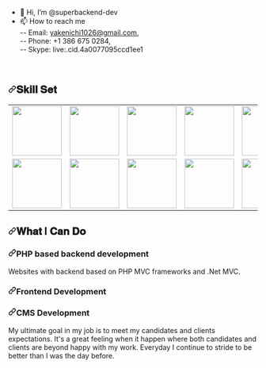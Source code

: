 - 👋 Hi, I’m @superbackend-dev
- 📫 How to reach me <br>
  -- Email: yakenichi1026@gmail.com,<br>
  -- Phone: +1 386 675 0284,<br>
  -- Skype: live:.cid.4a0077095ccd1ee1<br>

<p>
<a target="_blank" rel="noopener noreferrer" href="https://camo.githubusercontent.com/50fac4962e5aaff4133723f8843be129b9e124f9ff6094b46a3b1ea248e8dae3/68747470733a2f2f696d672e736869656c64732e696f2f62616467652f4672616d65776f726b2d52656163742d696e666f726d6174696f6e616c3f7374796c653d666c6174266c6f676f3d7265616374266c6f676f436f6c6f723d776869746526636f6c6f723d336261633361"><img src="https://camo.githubusercontent.com/50fac4962e5aaff4133723f8843be129b9e124f9ff6094b46a3b1ea248e8dae3/68747470733a2f2f696d672e736869656c64732e696f2f62616467652f4672616d65776f726b2d52656163742d696e666f726d6174696f6e616c3f7374796c653d666c6174266c6f676f3d7265616374266c6f676f436f6c6f723d776869746526636f6c6f723d336261633361" alt="" data-canonical-src="https://img.shields.io/badge/Framework-React-informational?style=flat&amp;logo=react&amp;logoColor=white&amp;color=3bac3a" style="max-width: 100%;"></a>
<a target="_blank" rel="noopener noreferrer" href="https://camo.githubusercontent.com/1200b80618fc7b8d85db31e89ead5c17c47047ad5666830e4a3e90213fba94e8/68747470733a2f2f696d672e736869656c64732e696f2f62616467652f4672616d65776f726b2d5675652d696e666f726d6174696f6e616c3f7374796c653d666c6174266c6f676f3d7675652e6a73266c6f676f436f6c6f723d776869746526636f6c6f723d336261633361"><img src="https://camo.githubusercontent.com/1200b80618fc7b8d85db31e89ead5c17c47047ad5666830e4a3e90213fba94e8/68747470733a2f2f696d672e736869656c64732e696f2f62616467652f4672616d65776f726b2d5675652d696e666f726d6174696f6e616c3f7374796c653d666c6174266c6f676f3d7675652e6a73266c6f676f436f6c6f723d776869746526636f6c6f723d336261633361" alt="" data-canonical-src="https://img.shields.io/badge/Framework-Vue-informational?style=flat&amp;logo=vue.js&amp;logoColor=white&amp;color=3bac3a" style="max-width: 100%;"></a>
<a target="_blank" rel="noopener noreferrer" href="https://camo.githubusercontent.com/08a742992fb0e3f1ae59f05c0ee3f39123e28cedac334c428151fcbb8e4f0a3e/68747470733a2f2f696d672e736869656c64732e696f2f62616467652f4672616d65776f726b2d416e67756c61722d696e666f726d6174696f6e616c3f7374796c653d666c6174266c6f676f3d616e67756c6172266c6f676f436f6c6f723d776869746526636f6c6f723d336261633361"><img src="https://camo.githubusercontent.com/08a742992fb0e3f1ae59f05c0ee3f39123e28cedac334c428151fcbb8e4f0a3e/68747470733a2f2f696d672e736869656c64732e696f2f62616467652f4672616d65776f726b2d416e67756c61722d696e666f726d6174696f6e616c3f7374796c653d666c6174266c6f676f3d616e67756c6172266c6f676f436f6c6f723d776869746526636f6c6f723d336261633361" alt="" data-canonical-src="https://img.shields.io/badge/Framework-Angular-informational?style=flat&amp;logo=angular&amp;logoColor=white&amp;color=3bac3a" style="max-width: 100%;"></a>
<a target="_blank" rel="noopener noreferrer" href="https://camo.githubusercontent.com/316ce7172773c56c9a88364326c398b3e2184641f0885df44f7ce8c48c4e688e/68747470733a2f2f696d672e736869656c64732e696f2f62616467652f4672616d65776f726b2d527562795f4f6e5f5261696c732d696e666f726d6174696f6e616c3f7374796c653d666c6174266c6f676f3d72756279266c6f676f436f6c6f723d776869746526636f6c6f723d336261633361"><img src="https://camo.githubusercontent.com/316ce7172773c56c9a88364326c398b3e2184641f0885df44f7ce8c48c4e688e/68747470733a2f2f696d672e736869656c64732e696f2f62616467652f4672616d65776f726b2d527562795f4f6e5f5261696c732d696e666f726d6174696f6e616c3f7374796c653d666c6174266c6f676f3d72756279266c6f676f436f6c6f723d776869746526636f6c6f723d336261633361" alt="" data-canonical-src="https://img.shields.io/badge/Framework-Ruby_On_Rails-informational?style=flat&amp;logo=ruby&amp;logoColor=white&amp;color=3bac3a" style="max-width: 100%;"></a>
<a target="_blank" rel="noopener noreferrer" href="https://camo.githubusercontent.com/273156415536501f994d33bcfd8e950edc787b004cd368ced39accc972191884/68747470733a2f2f696d672e736869656c64732e696f2f62616467652f4672616d65776f726b2d4c61726176656c2d696e666f726d6174696f6e616c3f7374796c653d666c6174266c6f676f3d6c61726176656c266c6f676f436f6c6f723d776869746526636f6c6f723d336261633361"><img src="https://camo.githubusercontent.com/273156415536501f994d33bcfd8e950edc787b004cd368ced39accc972191884/68747470733a2f2f696d672e736869656c64732e696f2f62616467652f4672616d65776f726b2d4c61726176656c2d696e666f726d6174696f6e616c3f7374796c653d666c6174266c6f676f3d6c61726176656c266c6f676f436f6c6f723d776869746526636f6c6f723d336261633361" alt="" data-canonical-src="https://img.shields.io/badge/Framework-Laravel-informational?style=flat&amp;logo=laravel&amp;logoColor=white&amp;color=3bac3a" style="max-width: 100%;"></a>
<a target="_blank" rel="noopener noreferrer" href="https://camo.githubusercontent.com/b1ca6e410a164bff885f956f4bc980fd1b0798ba5c6a51590da69cb5fa50f175/68747470733a2f2f696d672e736869656c64732e696f2f62616467652f4672616d65776f726b2d456c656374726f6e2d696e666f726d6174696f6e616c3f7374796c653d666c6174266c6f676f3d656c656374726f6e266c6f676f436f6c6f723d776869746526636f6c6f723d336261633361"><img src="https://camo.githubusercontent.com/b1ca6e410a164bff885f956f4bc980fd1b0798ba5c6a51590da69cb5fa50f175/68747470733a2f2f696d672e736869656c64732e696f2f62616467652f4672616d65776f726b2d456c656374726f6e2d696e666f726d6174696f6e616c3f7374796c653d666c6174266c6f676f3d656c656374726f6e266c6f676f436f6c6f723d776869746526636f6c6f723d336261633361" alt="" data-canonical-src="https://img.shields.io/badge/Framework-Electron-informational?style=flat&amp;logo=electron&amp;logoColor=white&amp;color=3bac3a" style="max-width: 100%;"></a>
<a target="_blank" rel="noopener noreferrer" href="https://camo.githubusercontent.com/a50de7454895cffdfa899f8c4362608e0bc50bb63c56848606db741cc45742e8/68747470733a2f2f696d672e736869656c64732e696f2f62616467652f4672616d65776f726b2d52656163745f4e61746976652d696e666f726d6174696f6e616c3f7374796c653d666c6174266c6f676f3d7265616374266c6f676f436f6c6f723d776869746526636f6c6f723d336261633361"><img src="https://camo.githubusercontent.com/a50de7454895cffdfa899f8c4362608e0bc50bb63c56848606db741cc45742e8/68747470733a2f2f696d672e736869656c64732e696f2f62616467652f4672616d65776f726b2d52656163745f4e61746976652d696e666f726d6174696f6e616c3f7374796c653d666c6174266c6f676f3d7265616374266c6f676f436f6c6f723d776869746526636f6c6f723d336261633361" alt="" data-canonical-src="https://img.shields.io/badge/Framework-React_Native-informational?style=flat&amp;logo=react&amp;logoColor=white&amp;color=3bac3a" style="max-width: 100%;"></a>
<a target="_blank" rel="noopener noreferrer" href="https://camo.githubusercontent.com/a4a519ca507b02d4a5d97a265d91de23ea7d14c999228cd4b64350ad47dfb732/68747470733a2f2f696d672e736869656c64732e696f2f62616467652f4672616d65776f726b2d496f6e69632d696e666f726d6174696f6e616c3f7374796c653d666c6174266c6f676f3d696f6e6963266c6f676f436f6c6f723d776869746526636f6c6f723d336261633361"><img src="https://camo.githubusercontent.com/a4a519ca507b02d4a5d97a265d91de23ea7d14c999228cd4b64350ad47dfb732/68747470733a2f2f696d672e736869656c64732e696f2f62616467652f4672616d65776f726b2d496f6e69632d696e666f726d6174696f6e616c3f7374796c653d666c6174266c6f676f3d696f6e6963266c6f676f436f6c6f723d776869746526636f6c6f723d336261633361" alt="" data-canonical-src="https://img.shields.io/badge/Framework-Ionic-informational?style=flat&amp;logo=ionic&amp;logoColor=white&amp;color=3bac3a" style="max-width: 100%;"></a>
<a target="_blank" rel="noopener noreferrer" href="https://camo.githubusercontent.com/9d138459a8069b9077db0d90ec96fc8aad3ff31eef1ca01aa82bf94e00850609/68747470733a2f2f696d672e736869656c64732e696f2f62616467652f4672616d65776f726b2d5175617361722d696e666f726d6174696f6e616c3f7374796c653d666c6174266c6f676f3d717561736172266c6f676f436f6c6f723d776869746526636f6c6f723d336261633361"><img src="https://camo.githubusercontent.com/9d138459a8069b9077db0d90ec96fc8aad3ff31eef1ca01aa82bf94e00850609/68747470733a2f2f696d672e736869656c64732e696f2f62616467652f4672616d65776f726b2d5175617361722d696e666f726d6174696f6e616c3f7374796c653d666c6174266c6f676f3d717561736172266c6f676f436f6c6f723d776869746526636f6c6f723d336261633361" alt="" data-canonical-src="https://img.shields.io/badge/Framework-Quasar-informational?style=flat&amp;logo=quasar&amp;logoColor=white&amp;color=3bac3a" style="max-width: 100%;"></a>
<a target="_blank" rel="noopener noreferrer" href="https://camo.githubusercontent.com/9ed30ebd1781b3205c6cfd38a0dd45832c296bf9712c12e69abf71f2ac081f97/68747470733a2f2f696d672e736869656c64732e696f2f62616467652f4672616d65776f726b2d4e61746976655f5363726970742d696e666f726d6174696f6e616c3f7374796c653d666c6174266c6f676f3d6e6174697665736372697074266c6f676f436f6c6f723d776869746526636f6c6f723d336261633361"><img src="https://camo.githubusercontent.com/9ed30ebd1781b3205c6cfd38a0dd45832c296bf9712c12e69abf71f2ac081f97/68747470733a2f2f696d672e736869656c64732e696f2f62616467652f4672616d65776f726b2d4e61746976655f5363726970742d696e666f726d6174696f6e616c3f7374796c653d666c6174266c6f676f3d6e6174697665736372697074266c6f676f436f6c6f723d776869746526636f6c6f723d336261633361" alt="" data-canonical-src="https://img.shields.io/badge/Framework-Native_Script-informational?style=flat&amp;logo=nativescript&amp;logoColor=white&amp;color=3bac3a" style="max-width: 100%;"></a>
<a target="_blank" rel="noopener noreferrer" href="https://camo.githubusercontent.com/d7fc97c6f1f76744f44115ce591e0fd2e31e75357b1652fe96f347071359139d/68747470733a2f2f696d672e736869656c64732e696f2f62616467652f4c616e67756167652d4a6176615363726970742d696e666f726d6174696f6e616c3f7374796c653d666c6174266c6f676f3d6a617661736372697074266c6f676f436f6c6f723d776869746526636f6c6f723d336261633361"><img src="https://camo.githubusercontent.com/d7fc97c6f1f76744f44115ce591e0fd2e31e75357b1652fe96f347071359139d/68747470733a2f2f696d672e736869656c64732e696f2f62616467652f4c616e67756167652d4a6176615363726970742d696e666f726d6174696f6e616c3f7374796c653d666c6174266c6f676f3d6a617661736372697074266c6f676f436f6c6f723d776869746526636f6c6f723d336261633361" alt="" data-canonical-src="https://img.shields.io/badge/Language-JavaScript-informational?style=flat&amp;logo=javascript&amp;logoColor=white&amp;color=3bac3a" style="max-width: 100%;"></a>
<a target="_blank" rel="noopener noreferrer" href="https://camo.githubusercontent.com/e7c2e181194574f4cca9415aef6feaa0ad5af10b245c0c8f603fe5a5034e9e47/68747470733a2f2f696d672e736869656c64732e696f2f62616467652f4c616e67756167652d547970655363726970742d696e666f726d6174696f6e616c3f7374796c653d666c6174266c6f676f3d74797065736372697074266c6f676f436f6c6f723d776869746526636f6c6f723d336261633361"><img src="https://camo.githubusercontent.com/e7c2e181194574f4cca9415aef6feaa0ad5af10b245c0c8f603fe5a5034e9e47/68747470733a2f2f696d672e736869656c64732e696f2f62616467652f4c616e67756167652d547970655363726970742d696e666f726d6174696f6e616c3f7374796c653d666c6174266c6f676f3d74797065736372697074266c6f676f436f6c6f723d776869746526636f6c6f723d336261633361" alt="" data-canonical-src="https://img.shields.io/badge/Language-TypeScript-informational?style=flat&amp;logo=typescript&amp;logoColor=white&amp;color=3bac3a" style="max-width: 100%;"></a>
<a target="_blank" rel="noopener noreferrer" href="https://camo.githubusercontent.com/dc02a5b3703d08500c31ec66f49ab143aecb2459402a360272d18f4db4b3d737/68747470733a2f2f696d672e736869656c64732e696f2f62616467652f4c616e67756167652d5048502d696e666f726d6174696f6e616c3f7374796c653d666c6174266c6f676f3d706870266c6f676f436f6c6f723d776869746526636f6c6f723d336261633361"><img src="https://camo.githubusercontent.com/dc02a5b3703d08500c31ec66f49ab143aecb2459402a360272d18f4db4b3d737/68747470733a2f2f696d672e736869656c64732e696f2f62616467652f4c616e67756167652d5048502d696e666f726d6174696f6e616c3f7374796c653d666c6174266c6f676f3d706870266c6f676f436f6c6f723d776869746526636f6c6f723d336261633361" alt="" data-canonical-src="https://img.shields.io/badge/Language-PHP-informational?style=flat&amp;logo=php&amp;logoColor=white&amp;color=3bac3a" style="max-width: 100%;"></a>
<a target="_blank" rel="noopener noreferrer" href="https://camo.githubusercontent.com/5565846de5a7c80854e64c0b35e6473aa22a639573e754a6538a481983881cc8/68747470733a2f2f696d672e736869656c64732e696f2f62616467652f4c616e67756167652d507974686f6e2d696e666f726d6174696f6e616c3f7374796c653d666c6174266c6f676f3d707974686f6e266c6f676f436f6c6f723d776869746526636f6c6f723d336261633361"><img src="https://camo.githubusercontent.com/5565846de5a7c80854e64c0b35e6473aa22a639573e754a6538a481983881cc8/68747470733a2f2f696d672e736869656c64732e696f2f62616467652f4c616e67756167652d507974686f6e2d696e666f726d6174696f6e616c3f7374796c653d666c6174266c6f676f3d707974686f6e266c6f676f436f6c6f723d776869746526636f6c6f723d336261633361" alt="" data-canonical-src="https://img.shields.io/badge/Language-Python-informational?style=flat&amp;logo=python&amp;logoColor=white&amp;color=3bac3a" style="max-width: 100%;"></a>
<a target="_blank" rel="noopener noreferrer" href="https://camo.githubusercontent.com/02b5685d0434f3f3963442b6112eddd2e035db38eb11e1b70e0bde6b2fce2817/68747470733a2f2f696d672e736869656c64732e696f2f62616467652f4c616e67756167652d476f2d696e666f726d6174696f6e616c3f7374796c653d666c6174266c6f676f3d676f266c6f676f436f6c6f723d776869746526636f6c6f723d336261633361"><img src="https://camo.githubusercontent.com/02b5685d0434f3f3963442b6112eddd2e035db38eb11e1b70e0bde6b2fce2817/68747470733a2f2f696d672e736869656c64732e696f2f62616467652f4c616e67756167652d476f2d696e666f726d6174696f6e616c3f7374796c653d666c6174266c6f676f3d676f266c6f676f436f6c6f723d776869746526636f6c6f723d336261633361" alt="" data-canonical-src="https://img.shields.io/badge/Language-Go-informational?style=flat&amp;logo=go&amp;logoColor=white&amp;color=3bac3a" style="max-width: 100%;"></a>
<a target="_blank" rel="noopener noreferrer" href="https://camo.githubusercontent.com/4e3ac720a99def93e66a930374c80e8d063026050362e2887bfd89291c153717/68747470733a2f2f696d672e736869656c64732e696f2f62616467652f43492f43442d4769746875625f416374696f6e2d696e666f726d6174696f6e616c3f7374796c653d666c6174266c6f676f3d676974687562266c6f676f436f6c6f723d776869746526636f6c6f723d336261633361"><img src="https://camo.githubusercontent.com/4e3ac720a99def93e66a930374c80e8d063026050362e2887bfd89291c153717/68747470733a2f2f696d672e736869656c64732e696f2f62616467652f43492f43442d4769746875625f416374696f6e2d696e666f726d6174696f6e616c3f7374796c653d666c6174266c6f676f3d676974687562266c6f676f436f6c6f723d776869746526636f6c6f723d336261633361" alt="" data-canonical-src="https://img.shields.io/badge/CI/CD-Github_Action-informational?style=flat&amp;logo=github&amp;logoColor=white&amp;color=3bac3a" style="max-width: 100%;"></a>
<a target="_blank" rel="noopener noreferrer" href="https://camo.githubusercontent.com/d448b5f3ddfe1a7de8fb80a97acda362520a3ec37542f56b77ad0542a6a34166/68747470733a2f2f696d672e736869656c64732e696f2f62616467652f43492f43442d4a656e6b696e732d696e666f726d6174696f6e616c3f7374796c653d666c6174266c6f676f3d6a656e6b696e73266c6f676f436f6c6f723d776869746526636f6c6f723d336261633361"><img src="https://camo.githubusercontent.com/d448b5f3ddfe1a7de8fb80a97acda362520a3ec37542f56b77ad0542a6a34166/68747470733a2f2f696d672e736869656c64732e696f2f62616467652f43492f43442d4a656e6b696e732d696e666f726d6174696f6e616c3f7374796c653d666c6174266c6f676f3d6a656e6b696e73266c6f676f436f6c6f723d776869746526636f6c6f723d336261633361" alt="" data-canonical-src="https://img.shields.io/badge/CI/CD-Jenkins-informational?style=flat&amp;logo=jenkins&amp;logoColor=white&amp;color=3bac3a" style="max-width: 100%;"></a>
<a target="_blank" rel="noopener noreferrer" href="https://camo.githubusercontent.com/89bb2b84b39c609876eafe542bac7b6ea652db6e01ec3b9ae41d9a29bac7c9bc/68747470733a2f2f696d672e736869656c64732e696f2f62616467652f43492f43442d436972636c655f43492d696e666f726d6174696f6e616c3f7374796c653d666c6174266c6f676f3d636972636c656369266c6f676f436f6c6f723d776869746526636f6c6f723d336261633361"><img src="https://camo.githubusercontent.com/89bb2b84b39c609876eafe542bac7b6ea652db6e01ec3b9ae41d9a29bac7c9bc/68747470733a2f2f696d672e736869656c64732e696f2f62616467652f43492f43442d436972636c655f43492d696e666f726d6174696f6e616c3f7374796c653d666c6174266c6f676f3d636972636c656369266c6f676f436f6c6f723d776869746526636f6c6f723d336261633361" alt="" data-canonical-src="https://img.shields.io/badge/CI/CD-Circle_CI-informational?style=flat&amp;logo=circleci&amp;logoColor=white&amp;color=3bac3a" style="max-width: 100%;"></a>
<a target="_blank" rel="noopener noreferrer" href="https://camo.githubusercontent.com/8a5a708a9654483a239bb85fb0914aaa1ede9b5e56925b3836029a4c1ed733d7/68747470733a2f2f696d672e736869656c64732e696f2f62616467652f44617461626173652d506f737467726553514c2d696e666f726d6174696f6e616c3f7374796c653d666c6174266c6f676f3d706f737467726573716c266c6f676f436f6c6f723d776869746526636f6c6f723d336261633361"><img src="https://camo.githubusercontent.com/8a5a708a9654483a239bb85fb0914aaa1ede9b5e56925b3836029a4c1ed733d7/68747470733a2f2f696d672e736869656c64732e696f2f62616467652f44617461626173652d506f737467726553514c2d696e666f726d6174696f6e616c3f7374796c653d666c6174266c6f676f3d706f737467726573716c266c6f676f436f6c6f723d776869746526636f6c6f723d336261633361" alt="" data-canonical-src="https://img.shields.io/badge/Database-PostgreSQL-informational?style=flat&amp;logo=postgresql&amp;logoColor=white&amp;color=3bac3a" style="max-width: 100%;"></a>
<a target="_blank" rel="noopener noreferrer" href="https://camo.githubusercontent.com/82a44108f78054595f0b07e44afc6ce8a7d43f17d2ea20e8d033cfec3b7d9bed/68747470733a2f2f696d672e736869656c64732e696f2f62616467652f44617461626173652d4d7953514c2d696e666f726d6174696f6e616c3f7374796c653d666c6174266c6f676f3d6d7973716c266c6f676f436f6c6f723d776869746526636f6c6f723d336261633361"><img src="https://camo.githubusercontent.com/82a44108f78054595f0b07e44afc6ce8a7d43f17d2ea20e8d033cfec3b7d9bed/68747470733a2f2f696d672e736869656c64732e696f2f62616467652f44617461626173652d4d7953514c2d696e666f726d6174696f6e616c3f7374796c653d666c6174266c6f676f3d6d7973716c266c6f676f436f6c6f723d776869746526636f6c6f723d336261633361" alt="" data-canonical-src="https://img.shields.io/badge/Database-MySQL-informational?style=flat&amp;logo=mysql&amp;logoColor=white&amp;color=3bac3a" style="max-width: 100%;"></a>
<a target="_blank" rel="noopener noreferrer" href="https://camo.githubusercontent.com/9d3e7d3f4d52643d3c090a393e12082939ddd797acc9dc924be9112a9763a91f/68747470733a2f2f696d672e736869656c64732e696f2f62616467652f44617461626173652d4d6f6e676f44422d696e666f726d6174696f6e616c3f7374796c653d666c6174266c6f676f3d6d6f6e676f6462266c6f676f436f6c6f723d776869746526636f6c6f723d336261633361"><img src="https://camo.githubusercontent.com/9d3e7d3f4d52643d3c090a393e12082939ddd797acc9dc924be9112a9763a91f/68747470733a2f2f696d672e736869656c64732e696f2f62616467652f44617461626173652d4d6f6e676f44422d696e666f726d6174696f6e616c3f7374796c653d666c6174266c6f676f3d6d6f6e676f6462266c6f676f436f6c6f723d776869746526636f6c6f723d336261633361" alt="" data-canonical-src="https://img.shields.io/badge/Database-MongoDB-informational?style=flat&amp;logo=mongodb&amp;logoColor=white&amp;color=3bac3a" style="max-width: 100%;"></a>
<a target="_blank" rel="noopener noreferrer" href="https://camo.githubusercontent.com/bcdcb0394058b6386bc310c7ae4830a16d01d06f690924a0a18210cb936004d4/68747470733a2f2f696d672e736869656c64732e696f2f62616467652f44617461626173652d53716c6974652d696e666f726d6174696f6e616c3f7374796c653d666c6174266c6f676f3d73716c697465266c6f676f436f6c6f723d776869746526636f6c6f723d336261633361"><img src="https://camo.githubusercontent.com/bcdcb0394058b6386bc310c7ae4830a16d01d06f690924a0a18210cb936004d4/68747470733a2f2f696d672e736869656c64732e696f2f62616467652f44617461626173652d53716c6974652d696e666f726d6174696f6e616c3f7374796c653d666c6174266c6f676f3d73716c697465266c6f676f436f6c6f723d776869746526636f6c6f723d336261633361" alt="" data-canonical-src="https://img.shields.io/badge/Database-Sqlite-informational?style=flat&amp;logo=sqlite&amp;logoColor=white&amp;color=3bac3a" style="max-width: 100%;"></a>
<a target="_blank" rel="noopener noreferrer" href="https://camo.githubusercontent.com/0943dab0efa85119ace7c8ae17be4de514c6f4ad0e3bc971a1b40ff3e4178d40/68747470733a2f2f696d672e736869656c64732e696f2f62616467652f5368656c6c2d426173682d696e666f726d6174696f6e616c3f7374796c653d666c6174266c6f676f3d676e752d62617368266c6f676f436f6c6f723d776869746526636f6c6f723d336261633361"><img src="https://camo.githubusercontent.com/0943dab0efa85119ace7c8ae17be4de514c6f4ad0e3bc971a1b40ff3e4178d40/68747470733a2f2f696d672e736869656c64732e696f2f62616467652f5368656c6c2d426173682d696e666f726d6174696f6e616c3f7374796c653d666c6174266c6f676f3d676e752d62617368266c6f676f436f6c6f723d776869746526636f6c6f723d336261633361" alt="" data-canonical-src="https://img.shields.io/badge/Shell-Bash-informational?style=flat&amp;logo=gnu-bash&amp;logoColor=white&amp;color=3bac3a" style="max-width: 100%;"></a>
<a target="_blank" rel="noopener noreferrer" href="https://camo.githubusercontent.com/83a38c3f756b687af8bee12a53c240ec30dec5e6dd390f351c3f141009a46b49/68747470733a2f2f696d672e736869656c64732e696f2f62616467652f546f6f6c732d446f636b65722d696e666f726d6174696f6e616c3f7374796c653d666c6174266c6f676f3d646f636b6572266c6f676f436f6c6f723d776869746526636f6c6f723d336261633361"><img src="https://camo.githubusercontent.com/83a38c3f756b687af8bee12a53c240ec30dec5e6dd390f351c3f141009a46b49/68747470733a2f2f696d672e736869656c64732e696f2f62616467652f546f6f6c732d446f636b65722d696e666f726d6174696f6e616c3f7374796c653d666c6174266c6f676f3d646f636b6572266c6f676f436f6c6f723d776869746526636f6c6f723d336261633361" alt="" data-canonical-src="https://img.shields.io/badge/Tools-Docker-informational?style=flat&amp;logo=docker&amp;logoColor=white&amp;color=3bac3a" style="max-width: 100%;"></a>
<a target="_blank" rel="noopener noreferrer" href="https://camo.githubusercontent.com/4366d9b130ad196968955947889c127aebb527f1980c3c497bbe910f5d81e703/68747470733a2f2f696d672e736869656c64732e696f2f62616467652f436c6f75642d4469676974616c5f4f6365616e2d696e666f726d6174696f6e616c3f7374796c653d666c6174266c6f676f3d6469676974616c6f6365616e266c6f676f436f6c6f723d776869746526636f6c6f723d336261633361"><img src="https://camo.githubusercontent.com/4366d9b130ad196968955947889c127aebb527f1980c3c497bbe910f5d81e703/68747470733a2f2f696d672e736869656c64732e696f2f62616467652f436c6f75642d4469676974616c5f4f6365616e2d696e666f726d6174696f6e616c3f7374796c653d666c6174266c6f676f3d6469676974616c6f6365616e266c6f676f436f6c6f723d776869746526636f6c6f723d336261633361" alt="" data-canonical-src="https://img.shields.io/badge/Cloud-Digital_Ocean-informational?style=flat&amp;logo=digitalocean&amp;logoColor=white&amp;color=3bac3a" style="max-width: 100%;"></a>
<a target="_blank" rel="noopener noreferrer" href="https://camo.githubusercontent.com/7317fb9135991ebf2c30f7144a5d60ea7c9b04b3cd4f8f278dcbbfa6c06c7b7c/68747470733a2f2f696d672e736869656c64732e696f2f62616467652f436c6f75642d4157532d696e666f726d6174696f6e616c3f7374796c653d666c6174266c6f676f3d416d617a6f6e266c6f676f436f6c6f723d776869746526636f6c6f723d336261633361"><img src="https://camo.githubusercontent.com/7317fb9135991ebf2c30f7144a5d60ea7c9b04b3cd4f8f278dcbbfa6c06c7b7c/68747470733a2f2f696d672e736869656c64732e696f2f62616467652f436c6f75642d4157532d696e666f726d6174696f6e616c3f7374796c653d666c6174266c6f676f3d416d617a6f6e266c6f676f436f6c6f723d776869746526636f6c6f723d336261633361" alt="" data-canonical-src="https://img.shields.io/badge/Cloud-AWS-informational?style=flat&amp;logo=Amazon&amp;logoColor=white&amp;color=3bac3a" style="max-width: 100%;"></a>
</p>

<h2><a id="user-content-𝐒𝐤𝐢𝐥𝐥-𝐒𝐞𝐭" class="anchor" aria-hidden="true" href="#𝐒𝐤𝐢𝐥𝐥-𝐒𝐞𝐭"><svg class="octicon octicon-link" viewBox="0 0 16 16" version="1.1" width="16" height="16" aria-hidden="true"><path fill-rule="evenodd" d="M7.775 3.275a.75.75 0 001.06 1.06l1.25-1.25a2 2 0 112.83 2.83l-2.5 2.5a2 2 0 01-2.83 0 .75.75 0 00-1.06 1.06 3.5 3.5 0 004.95 0l2.5-2.5a3.5 3.5 0 00-4.95-4.95l-1.25 1.25zm-4.69 9.64a2 2 0 010-2.83l2.5-2.5a2 2 0 012.83 0 .75.75 0 001.06-1.06 3.5 3.5 0 00-4.95 0l-2.5 2.5a3.5 3.5 0 004.95 4.95l1.25-1.25a.75.75 0 00-1.06-1.06l-1.25 1.25a2 2 0 01-2.83 0z"></path></svg></a>𝐒𝐤𝐢𝐥𝐥 𝐒𝐞𝐭</h2>
<table>
  <tbody>
    <tr>
      <td><a target="_blank" rel="noopener noreferrer" href="https://camo.githubusercontent.com/c0d9a00de42e547dbd69a3cfa0512a9224e63f3623002ce0da925d22565706f3/68747470733a2f2f63646e2e69636f6e73636f75742e636f6d2f69636f6e2f667265652f706e672d36342f6e67696e782d342d313137343932362e706e67"><img src="https://camo.githubusercontent.com/c0d9a00de42e547dbd69a3cfa0512a9224e63f3623002ce0da925d22565706f3/68747470733a2f2f63646e2e69636f6e73636f75742e636f6d2f69636f6e2f667265652f706e672d36342f6e67696e782d342d313137343932362e706e67" width="100" data-canonical-src="https://cdn.iconscout.com/icon/free/png-64/nginx-4-1174926.png" style="max-width: 100%;"></a></td>
      <td><a target="_blank" rel="noopener noreferrer" href="https://camo.githubusercontent.com/a7a5fd3fa7a8c0c854279b31bcbc94d54862bef84643802a81501670d3f95901/68747470733a2f2f63646e2e69636f6e73636f75742e636f6d2f69636f6e2f667265652f706e672d36342f6e6f64652d6a732d313137343932352e706e67"><img src="https://camo.githubusercontent.com/a7a5fd3fa7a8c0c854279b31bcbc94d54862bef84643802a81501670d3f95901/68747470733a2f2f63646e2e69636f6e73636f75742e636f6d2f69636f6e2f667265652f706e672d36342f6e6f64652d6a732d313137343932352e706e67" width="100" data-canonical-src="https://cdn.iconscout.com/icon/free/png-64/node-js-1174925.png" style="max-width: 100%;"></a></td>
      <td><a target="_blank" rel="noopener noreferrer" href="https://camo.githubusercontent.com/4e4ea4339b249df6847f38e213a5acddd7e070c91865e074f4ac397734bea69a/68747470733a2f2f63646e2e69636f6e73636f75742e636f6d2f69636f6e2f667265652f706e672d36342f72656163742d332d313137353130392e706e67"><img src="https://camo.githubusercontent.com/4e4ea4339b249df6847f38e213a5acddd7e070c91865e074f4ac397734bea69a/68747470733a2f2f63646e2e69636f6e73636f75742e636f6d2f69636f6e2f667265652f706e672d36342f72656163742d332d313137353130392e706e67" width="100" data-canonical-src="https://cdn.iconscout.com/icon/free/png-64/react-3-1175109.png" style="max-width: 100%;"></a></td>
      <td><a target="_blank" rel="noopener noreferrer" href="https://camo.githubusercontent.com/d3cb8043faa07caffaf606a7cd51ee36e307bb27834cb46b232e98bd563a0ab0/68747470733a2f2f63646e2e69636f6e73636f75742e636f6d2f69636f6e2f667265652f706e672d36342f7675652d3238323439372e706e67"><img src="https://camo.githubusercontent.com/d3cb8043faa07caffaf606a7cd51ee36e307bb27834cb46b232e98bd563a0ab0/68747470733a2f2f63646e2e69636f6e73636f75742e636f6d2f69636f6e2f667265652f706e672d36342f7675652d3238323439372e706e67" width="100" data-canonical-src="https://cdn.iconscout.com/icon/free/png-64/vue-282497.png" style="max-width: 100%;"></a></td>
      <td><a target="_blank" rel="noopener noreferrer" href="https://camo.githubusercontent.com/c134ef44c0c17a10a893853525d6844c07882c1968682affc9356c34897b516e/68747470733a2f2f63646e2e69636f6e73636f75742e636f6d2f69636f6e2f667265652f706e672d36342f6a6176617363726970742d32342d313137343935302e706e67"><img src="https://camo.githubusercontent.com/c134ef44c0c17a10a893853525d6844c07882c1968682affc9356c34897b516e/68747470733a2f2f63646e2e69636f6e73636f75742e636f6d2f69636f6e2f667265652f706e672d36342f6a6176617363726970742d32342d313137343935302e706e67" width="100" data-canonical-src="https://cdn.iconscout.com/icon/free/png-64/javascript-24-1174950.png" style="max-width: 100%;"></a></td>
      <td><a target="_blank" rel="noopener noreferrer" href="https://camo.githubusercontent.com/36f314d0cbbb75f7038b0758486fb750e2af901f2a514e2ba869d1b17db28eaa/68747470733a2f2f63646e2e69636f6e73636f75742e636f6d2f69636f6e2f667265652f706e672d36342f6769746875622d3137302d313137353032382e706e67"><img src="https://camo.githubusercontent.com/36f314d0cbbb75f7038b0758486fb750e2af901f2a514e2ba869d1b17db28eaa/68747470733a2f2f63646e2e69636f6e73636f75742e636f6d2f69636f6e2f667265652f706e672d36342f6769746875622d3137302d313137353032382e706e67" width="100" data-canonical-src="https://cdn.iconscout.com/icon/free/png-64/github-170-1175028.png" style="max-width: 100%;"></a></td>
      <td><a target="_blank" rel="noopener noreferrer" href="https://camo.githubusercontent.com/c59003eacd06654b84692765cc070b03f6a33b86fe8e3f2c21deecbc5e0b95f7/68747470733a2f2f63646e2e69636f6e73636f75742e636f6d2f69636f6e2f667265652f706e672d36342f6d7973716c2d31382d313137343933382e706e67"><img src="https://camo.githubusercontent.com/c59003eacd06654b84692765cc070b03f6a33b86fe8e3f2c21deecbc5e0b95f7/68747470733a2f2f63646e2e69636f6e73636f75742e636f6d2f69636f6e2f667265652f706e672d36342f6d7973716c2d31382d313137343933382e706e67" width="100" data-canonical-src="https://cdn.iconscout.com/icon/free/png-64/mysql-18-1174938.png" style="max-width: 100%;"></a></td>
      <td><a target="_blank" rel="noopener noreferrer" href="https://camo.githubusercontent.com/faf163bd8610975fc71edea01d331e0794b6ef0263b5bba73f116a032a880e49/68747470733a2f2f63646e2e69636f6e73636f75742e636f6d2f69636f6e2f667265652f706e672d36342f6a6176612d35392d313137343935322e706e67"><img src="https://camo.githubusercontent.com/faf163bd8610975fc71edea01d331e0794b6ef0263b5bba73f116a032a880e49/68747470733a2f2f63646e2e69636f6e73636f75742e636f6d2f69636f6e2f667265652f706e672d36342f6a6176612d35392d313137343935322e706e67" width="100" data-canonical-src="https://cdn.iconscout.com/icon/free/png-64/java-59-1174952.png" style="max-width: 100%;"></a></td>
      <td><a target="_blank" rel="noopener noreferrer" href="https://camo.githubusercontent.com/1290a2b876f8987703aeb851d06bb4098f51ee04adfa81f18c41f8217e86cd20/68747470733a2f2f63646e2e69636f6e73636f75742e636f6d2f69636f6e2f667265652f706e672d36342f63616b657068702d332d313137353035302e706e67"><img src="https://camo.githubusercontent.com/1290a2b876f8987703aeb851d06bb4098f51ee04adfa81f18c41f8217e86cd20/68747470733a2f2f63646e2e69636f6e73636f75742e636f6d2f69636f6e2f667265652f706e672d36342f63616b657068702d332d313137353035302e706e67" width="100" data-canonical-src="https://cdn.iconscout.com/icon/free/png-64/cakephp-3-1175050.png" style="max-width: 100%;"></a></td>
      <td><a target="_blank" rel="noopener noreferrer" href="https://camo.githubusercontent.com/b660f81599e9349052ace8023a8c0ad756948d6dcfe9b2c080256eb1161fb56d/68747470733a2f2f63646e2e69636f6e73636f75742e636f6d2f69636f6e2f667265652f706e672d36342f68746d6c352d323437343830352d323035363039312e706e67"><img src="https://camo.githubusercontent.com/b660f81599e9349052ace8023a8c0ad756948d6dcfe9b2c080256eb1161fb56d/68747470733a2f2f63646e2e69636f6e73636f75742e636f6d2f69636f6e2f667265652f706e672d36342f68746d6c352d323437343830352d323035363039312e706e67" width="100" data-canonical-src="https://cdn.iconscout.com/icon/free/png-64/html5-2474805-2056091.png" style="max-width: 100%;"></a></td>
      <td><a target="_blank" rel="noopener noreferrer" href="https://camo.githubusercontent.com/aecb5347c5e8dfe5b0ef1cd11b6f6aaf4ff6d8362f95d8edc7c6f988fa65a894/68747470733a2f2f63646e2e69636f6e73636f75742e636f6d2f69636f6e2f667265652f706e672d36342f7765627061636b2d312d313137343938302e706e67"><img src="https://camo.githubusercontent.com/aecb5347c5e8dfe5b0ef1cd11b6f6aaf4ff6d8362f95d8edc7c6f988fa65a894/68747470733a2f2f63646e2e69636f6e73636f75742e636f6d2f69636f6e2f667265652f706e672d36342f7765627061636b2d312d313137343938302e706e67" width="100" data-canonical-src="https://cdn.iconscout.com/icon/free/png-64/webpack-1-1174980.png" style="max-width: 100%;"></a></td>
      <td><a target="_blank" rel="noopener noreferrer" href="https://camo.githubusercontent.com/9ee9b98cece40353faf36651b18e576aecd97755a6d02dded166450dfb55641a/68747470733a2f2f63646e2e69636f6e73636f75742e636f6d2f69636f6e2f667265652f706e672d36342f76697375616c73747564696f2d312d313137343936342e706e67"><img src="https://camo.githubusercontent.com/9ee9b98cece40353faf36651b18e576aecd97755a6d02dded166450dfb55641a/68747470733a2f2f63646e2e69636f6e73636f75742e636f6d2f69636f6e2f667265652f706e672d36342f76697375616c73747564696f2d312d313137343936342e706e67" width="100" data-canonical-src="https://cdn.iconscout.com/icon/free/png-64/visualstudio-1-1174964.png" style="max-width: 100%;"></a></td>
      <td><a target="_blank" rel="noopener noreferrer" href="https://camo.githubusercontent.com/c617d01a7ffe0d5033ba5605b5097d1e09603d9e9ca3cb9ae1b2ab6a30d1f6dc/68747470733a2f2f63646e2e69636f6e73636f75742e636f6d2f69636f6e2f667265652f706e672d36342f646a616e676f2d31312d313137353033362e706e67"><img src="https://camo.githubusercontent.com/c617d01a7ffe0d5033ba5605b5097d1e09603d9e9ca3cb9ae1b2ab6a30d1f6dc/68747470733a2f2f63646e2e69636f6e73636f75742e636f6d2f69636f6e2f667265652f706e672d36342f646a616e676f2d31312d313137353033362e706e67" width="100" data-canonical-src="https://cdn.iconscout.com/icon/free/png-64/django-11-1175036.png" style="max-width: 100%;"></a></td>
      <td><a target="_blank" rel="noopener noreferrer" href="https://camo.githubusercontent.com/8ae74728812e7e1f0e765fd245f6694f1a3ffc8026731ce728758f55b3c1916f/68747470733a2f2f63646e2e69636f6e73636f75742e636f6d2f69636f6e2f667265652f706e672d36342f776f726470726573732d323735323032312d323238343833382e706e67"><img src="https://camo.githubusercontent.com/8ae74728812e7e1f0e765fd245f6694f1a3ffc8026731ce728758f55b3c1916f/68747470733a2f2f63646e2e69636f6e73636f75742e636f6d2f69636f6e2f667265652f706e672d36342f776f726470726573732d323735323032312d323238343833382e706e67" width="100" data-canonical-src="https://cdn.iconscout.com/icon/free/png-64/wordpress-2752021-2284838.png" style="max-width: 100%;"></a></td>
     </tr>
      <tr>
        <td><a target="_blank" rel="noopener noreferrer" href="https://camo.githubusercontent.com/4dd930f36e71926709e12e56efa3558c24b32c76929dd48f2ce90607eb8f4dfc/68747470733a2f2f63646e2e69636f6e73636f75742e636f6d2f69636f6e2f667265652f706e672d36342f6173702d332d3232363037312e706e67"><img src="https://camo.githubusercontent.com/4dd930f36e71926709e12e56efa3558c24b32c76929dd48f2ce90607eb8f4dfc/68747470733a2f2f63646e2e69636f6e73636f75742e636f6d2f69636f6e2f667265652f706e672d36342f6173702d332d3232363037312e706e67" width="100" data-canonical-src="https://cdn.iconscout.com/icon/free/png-64/asp-3-226071.png" style="max-width: 100%;"></a></td>
        <td><a target="_blank" rel="noopener noreferrer" href="https://camo.githubusercontent.com/b68ee2443882c03a011ea49e1b6bcbe7bd994e1da6a980291557a3fd89348322/68747470733a2f2f63646e2e69636f6e73636f75742e636f6d2f69636f6e2f667265652f706e672d36342f707974686f6e2d322d3232363035312e706e67"><img src="https://camo.githubusercontent.com/b68ee2443882c03a011ea49e1b6bcbe7bd994e1da6a980291557a3fd89348322/68747470733a2f2f63646e2e69636f6e73636f75742e636f6d2f69636f6e2f667265652f706e672d36342f707974686f6e2d322d3232363035312e706e67" width="100" data-canonical-src="https://cdn.iconscout.com/icon/free/png-64/python-2-226051.png" style="max-width: 100%;"></a></td>
        <td><a target="_blank" rel="noopener noreferrer" href="https://camo.githubusercontent.com/263164b2849cb40f0c6eaea2cf8406dda9d124aefce42ab5bd30f83d3133aef0/68747470733a2f2f63646e2e69636f6e73636f75742e636f6d2f69636f6e2f667265652f706e672d36342f6c61726176656c2d3232363031352e706e67"><img src="https://camo.githubusercontent.com/263164b2849cb40f0c6eaea2cf8406dda9d124aefce42ab5bd30f83d3133aef0/68747470733a2f2f63646e2e69636f6e73636f75742e636f6d2f69636f6e2f667265652f706e672d36342f6c61726176656c2d3232363031352e706e67" width="100" data-canonical-src="https://cdn.iconscout.com/icon/free/png-64/laravel-226015.png" style="max-width: 100%;"></a></td>
        <td><a target="_blank" rel="noopener noreferrer" href="https://camo.githubusercontent.com/2daac36c54a9aa523896f2418b372b3069ca6296149b38a7241d25f331759f2e/68747470733a2f2f63646e2e69636f6e73636f75742e636f6d2f69636f6e2f667265652f706e672d36342f747970657363726970742d313137343936352e706e67"><img src="https://camo.githubusercontent.com/2daac36c54a9aa523896f2418b372b3069ca6296149b38a7241d25f331759f2e/68747470733a2f2f63646e2e69636f6e73636f75742e636f6d2f69636f6e2f667265652f706e672d36342f747970657363726970742d313137343936352e706e67" width="100" data-canonical-src="https://cdn.iconscout.com/icon/free/png-64/typescript-1174965.png" style="max-width: 100%;"></a></td>
        <td><a target="_blank" rel="noopener noreferrer" href="https://camo.githubusercontent.com/8433abefb413134676e50ea60a607621bb4745b9dfff2aa5441350789854e594/68747470733a2f2f63646e2e69636f6e73636f75742e636f6d2f69636f6e2f667265652f706e672d36342f73796d666f6e792d332d313137343938382e706e67"><img src="https://camo.githubusercontent.com/8433abefb413134676e50ea60a607621bb4745b9dfff2aa5441350789854e594/68747470733a2f2f63646e2e69636f6e73636f75742e636f6d2f69636f6e2f667265652f706e672d36342f73796d666f6e792d332d313137343938382e706e67" width="100" data-canonical-src="https://cdn.iconscout.com/icon/free/png-64/symfony-3-1174988.png" style="max-width: 100%;"></a></td>
        <td><a target="_blank" rel="noopener noreferrer" href="https://camo.githubusercontent.com/e0b36170497d396a5f09a81746c23fd6a90e01f5742bbd562c0b388e6426b3bd/68747470733a2f2f63646e2e69636f6e73636f75742e636f6d2f69636f6e2f667265652f706e672d36342f73776966742d31382d313137343939302e706e67"><img src="https://camo.githubusercontent.com/e0b36170497d396a5f09a81746c23fd6a90e01f5742bbd562c0b388e6426b3bd/68747470733a2f2f63646e2e69636f6e73636f75742e636f6d2f69636f6e2f667265652f706e672d36342f73776966742d31382d313137343939302e706e67" width="100" data-canonical-src="https://cdn.iconscout.com/icon/free/png-64/swift-18-1174990.png" style="max-width: 100%;"></a></td>
        <td><a target="_blank" rel="noopener noreferrer" href="https://camo.githubusercontent.com/4e73c77736a642000a34dd433512223f2b2a0c43432ca964ff2cdc5fd03c8ddc/68747470733a2f2f63646e2e69636f6e73636f75742e636f6d2f69636f6e2f667265652f706e672d36342f727562796d696e652d313137353030342e706e67"><img src="https://camo.githubusercontent.com/4e73c77736a642000a34dd433512223f2b2a0c43432ca964ff2cdc5fd03c8ddc/68747470733a2f2f63646e2e69636f6e73636f75742e636f6d2f69636f6e2f667265652f706e672d36342f727562796d696e652d313137353030342e706e67" width="100" data-canonical-src="https://cdn.iconscout.com/icon/free/png-64/rubymine-1175004.png" style="max-width: 100%;"></a></td>
        <td><a target="_blank" rel="noopener noreferrer" href="https://camo.githubusercontent.com/eb9b6bbc17e185285bb35dae7c4054d9982ac890aaf6e6d4738f33dd63346150/68747470733a2f2f63646e2e69636f6e73636f75742e636f6d2f69636f6e2f667265652f706e672d36342f696f6e69632d342d313137353031362e706e67"><img src="https://camo.githubusercontent.com/eb9b6bbc17e185285bb35dae7c4054d9982ac890aaf6e6d4738f33dd63346150/68747470733a2f2f63646e2e69636f6e73636f75742e636f6d2f69636f6e2f667265652f706e672d36342f696f6e69632d342d313137353031362e706e67" width="100" data-canonical-src="https://cdn.iconscout.com/icon/free/png-64/ionic-4-1175016.png" style="max-width: 100%;"></a></td>
        <td><a target="_blank" rel="noopener noreferrer" href="https://camo.githubusercontent.com/0750c51defd11b3aa198215b399028390891aa25ed6903bdb9153f6f890c8a73/68747470733a2f2f63646e2e69636f6e73636f75742e636f6d2f69636f6e2f667265652f706e672d36342f7079636861726d2d313137353030382e706e67"><img src="https://camo.githubusercontent.com/0750c51defd11b3aa198215b399028390891aa25ed6903bdb9153f6f890c8a73/68747470733a2f2f63646e2e69636f6e73636f75742e636f6d2f69636f6e2f667265652f706e672d36342f7079636861726d2d313137353030382e706e67" width="100" data-canonical-src="https://cdn.iconscout.com/icon/free/png-64/pycharm-1175008.png" style="max-width: 100%;"></a></td>
        <td><a target="_blank" rel="noopener noreferrer" href="https://camo.githubusercontent.com/87f5209aa66b4123ca18be22107b99b71d11ff03d3de688becccb7b89c9c0555/68747470733a2f2f63646e2e69636f6e73636f75742e636f6d2f69636f6e2f667265652f706e672d36342f677261646c652d322d313137343936392e706e67"><img src="https://camo.githubusercontent.com/87f5209aa66b4123ca18be22107b99b71d11ff03d3de688becccb7b89c9c0555/68747470733a2f2f63646e2e69636f6e73636f75742e636f6d2f69636f6e2f667265652f706e672d36342f677261646c652d322d313137343936392e706e67" width="100" data-canonical-src="https://cdn.iconscout.com/icon/free/png-64/gradle-2-1174969.png" style="max-width: 100%;"></a></td>
        <td><a target="_blank" rel="noopener noreferrer" href="https://camo.githubusercontent.com/5c18b9d17c0a4a6add884a9d53bb419763e91724c2bc5914be0906d2fd04695f/68747470733a2f2f63646e2e69636f6e73636f75742e636f6d2f69636f6e2f667265652f706e672d36342f676f2d37362d313137353032372e706e67"><img src="https://camo.githubusercontent.com/5c18b9d17c0a4a6add884a9d53bb419763e91724c2bc5914be0906d2fd04695f/68747470733a2f2f63646e2e69636f6e73636f75742e636f6d2f69636f6e2f667265652f706e672d36342f676f2d37362d313137353032372e706e67" width="100" data-canonical-src="https://cdn.iconscout.com/icon/free/png-64/go-76-1175027.png" style="max-width: 100%;"></a></td>
        <td><a target="_blank" rel="noopener noreferrer" href="https://camo.githubusercontent.com/31c9b6524a4cb08d503d766b291441af68202f4c7ec3a35f745baa12242325b7/68747470733a2f2f63646e2e69636f6e73636f75742e636f6d2f69636f6e2f667265652f706e672d36342f6170706c652d313233372d313137343936332e706e67"><img src="https://camo.githubusercontent.com/31c9b6524a4cb08d503d766b291441af68202f4c7ec3a35f745baa12242325b7/68747470733a2f2f63646e2e69636f6e73636f75742e636f6d2f69636f6e2f667265652f706e672d36342f6170706c652d313233372d313137343936332e706e67" width="100" data-canonical-src="https://cdn.iconscout.com/icon/free/png-64/apple-1237-1174963.png" style="max-width: 100%;"></a></td>
        <td><a target="_blank" rel="noopener noreferrer" href="https://camo.githubusercontent.com/0db7a8befcc1467b8019a3d5941f1cf622d8f9fab67deb7aa17fdaf9116f1dc8/68747470733a2f2f63646e2e69636f6e73636f75742e636f6d2f69636f6e2f667265652f706e672d36342f656c656374726f6e2d36372d313137353033352e706e67"><img src="https://camo.githubusercontent.com/0db7a8befcc1467b8019a3d5941f1cf622d8f9fab67deb7aa17fdaf9116f1dc8/68747470733a2f2f63646e2e69636f6e73636f75742e636f6d2f69636f6e2f667265652f706e672d36342f656c656374726f6e2d36372d313137353033352e706e67" width="100" data-canonical-src="https://cdn.iconscout.com/icon/free/png-64/electron-67-1175035.png" style="max-width: 100%;"></a></td>
        <td><a target="_blank" rel="noopener noreferrer" href="https://camo.githubusercontent.com/1896532c86f9933faecb54a6cd11a86dcc6934d726957bb73fb1cc55f5b2f1c0/68747470733a2f2f63646e2e69636f6e73636f75742e636f6d2f69636f6e2f667265652f706e672d36342f616e67756c61722d332d3232363037302e706e67"><img src="https://camo.githubusercontent.com/1896532c86f9933faecb54a6cd11a86dcc6934d726957bb73fb1cc55f5b2f1c0/68747470733a2f2f63646e2e69636f6e73636f75742e636f6d2f69636f6e2f667265652f706e672d36342f616e67756c61722d332d3232363037302e706e67" width="100" data-canonical-src="https://cdn.iconscout.com/icon/free/png-64/angular-3-226070.png" style="max-width: 100%;"></a></td>
       </tr>
    </tbody>
  </table>
  <h2><a id="user-content-𝐖𝐡𝐚𝐭-i-𝐂𝐚𝐧-𝐃𝐨" class="anchor" aria-hidden="true" href="#𝐖𝐡𝐚𝐭-i-𝐂𝐚𝐧-𝐃𝐨"><svg class="octicon octicon-link" viewBox="0 0 16 16" version="1.1" width="16" height="16" aria-hidden="true"><path fill-rule="evenodd" d="M7.775 3.275a.75.75 0 001.06 1.06l1.25-1.25a2 2 0 112.83 2.83l-2.5 2.5a2 2 0 01-2.83 0 .75.75 0 00-1.06 1.06 3.5 3.5 0 004.95 0l2.5-2.5a3.5 3.5 0 00-4.95-4.95l-1.25 1.25zm-4.69 9.64a2 2 0 010-2.83l2.5-2.5a2 2 0 012.83 0 .75.75 0 001.06-1.06 3.5 3.5 0 00-4.95 0l-2.5 2.5a3.5 3.5 0 004.95 4.95l1.25-1.25a.75.75 0 00-1.06-1.06l-1.25 1.25a2 2 0 01-2.83 0z"></path></svg></a>𝐖𝐡𝐚𝐭 I 𝐂𝐚𝐧 𝐃𝐨</h2>
  
  <h3><svg class="octicon octicon-link" viewBox="0 0 16 16" version="1.1" width="16" height="16" aria-hidden="true"><path fill-rule="evenodd" d="M7.775 3.275a.75.75 0 001.06 1.06l1.25-1.25a2 2 0 112.83 2.83l-2.5 2.5a2 2 0 01-2.83 0 .75.75 0 00-1.06 1.06 3.5 3.5 0 004.95 0l2.5-2.5a3.5 3.5 0 00-4.95-4.95l-1.25 1.25zm-4.69 9.64a2 2 0 010-2.83l2.5-2.5a2 2 0 012.83 0 .75.75 0 001.06-1.06 3.5 3.5 0 00-4.95 0l-2.5 2.5a3.5 3.5 0 004.95 4.95l1.25-1.25a.75.75 0 00-1.06-1.06l-1.25 1.25a2 2 0 01-2.83 0z"></path></svg>PHP based backend development</h3>
  <p>Websites with backend based on PHP MVC frameworks and .Net MVC.</p>
  
  <h3><svg class="octicon octicon-link" viewBox="0 0 16 16" version="1.1" width="16" height="16" aria-hidden="true"><path fill-rule="evenodd" d="M7.775 3.275a.75.75 0 001.06 1.06l1.25-1.25a2 2 0 112.83 2.83l-2.5 2.5a2 2 0 01-2.83 0 .75.75 0 00-1.06 1.06 3.5 3.5 0 004.95 0l2.5-2.5a3.5 3.5 0 00-4.95-4.95l-1.25 1.25zm-4.69 9.64a2 2 0 010-2.83l2.5-2.5a2 2 0 012.83 0 .75.75 0 001.06-1.06 3.5 3.5 0 00-4.95 0l-2.5 2.5a3.5 3.5 0 004.95 4.95l1.25-1.25a.75.75 0 00-1.06-1.06l-1.25 1.25a2 2 0 01-2.83 0z"></path></svg>Frontend Development</h3>
  
  <h3><svg class="octicon octicon-link" viewBox="0 0 16 16" version="1.1" width="16" height="16" aria-hidden="true"><path fill-rule="evenodd" d="M7.775 3.275a.75.75 0 001.06 1.06l1.25-1.25a2 2 0 112.83 2.83l-2.5 2.5a2 2 0 01-2.83 0 .75.75 0 00-1.06 1.06 3.5 3.5 0 004.95 0l2.5-2.5a3.5 3.5 0 00-4.95-4.95l-1.25 1.25zm-4.69 9.64a2 2 0 010-2.83l2.5-2.5a2 2 0 012.83 0 .75.75 0 001.06-1.06 3.5 3.5 0 00-4.95 0l-2.5 2.5a3.5 3.5 0 004.95 4.95l1.25-1.25a.75.75 0 00-1.06-1.06l-1.25 1.25a2 2 0 01-2.83 0z"></path></svg>CMS Development</h3>
  
  <p>My ultimate goal in my job is to meet my candidates and clients expectations. It's a great feeling when it happen where both candidates and clients are beyond happy with my work. Everyday I continue to stride to be better than I was the day before.</p>
  
  
  
  
